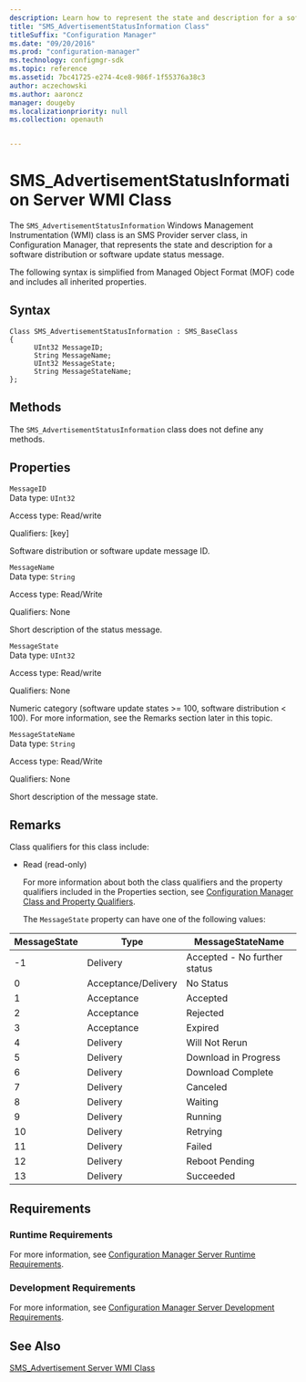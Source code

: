 ```yaml
---
description: Learn how to represent the state and description for a software distribution or software update status message in Configuration Manager.
title: "SMS_AdvertisementStatusInformation Class"
titleSuffix: "Configuration Manager"
ms.date: "09/20/2016"
ms.prod: "configuration-manager"
ms.technology: configmgr-sdk
ms.topic: reference
ms.assetid: 7bc41725-e274-4ce8-986f-1f55376a38c3
author: aczechowski
ms.author: aaroncz
manager: dougeby
ms.localizationpriority: null
ms.collection: openauth


---
```

# SMS_AdvertisementStatusInformation Server WMI Class
The `SMS_AdvertisementStatusInformation` Windows Management Instrumentation (WMI) class is an SMS Provider server class, in Configuration Manager, that represents the state and description for a software distribution or software update status message.  

 The following syntax is simplified from Managed Object Format (MOF) code and includes all inherited properties.  

## Syntax  

```  
Class SMS_AdvertisementStatusInformation : SMS_BaseClass  
{  
      UInt32 MessageID;  
      String MessageName;  
      UInt32 MessageState;  
      String MessageStateName;  
};  
```  

## Methods  
 The `SMS_AdvertisementStatusInformation` class does not define any methods.  

## Properties  
 `MessageID`  
 Data type: `UInt32`  

 Access type: Read/write  

 Qualifiers: [key]  

 Software distribution or software update message ID.  

 `MessageName`  
 Data type: `String`  

 Access type: Read/Write  

 Qualifiers: None  

 Short description of the status message.  

 `MessageState`  
 Data type: `UInt32`  

 Access type: Read/write  

 Qualifiers: None  

 Numeric category (software update states >= 100, software distribution < 100). For more information, see the Remarks section later in this topic.  

 `MessageStateName`  
 Data type: `String`  

 Access type: Read/Write  

 Qualifiers: None  

 Short description of the message state.  

## Remarks  
 Class qualifiers for this class include:  

- Read (read-only)  

  For more information about both the class qualifiers and the property qualifiers included in the Properties section, see [Configuration Manager Class and Property Qualifiers](../../../../../develop/reference/misc/class-and-property-qualifiers.md).  

  The `MessageState` property can have one of the following values:  

|MessageState|Type|MessageStateName|  
|------------------|----------|----------------------|  
|-1|Delivery|Accepted - No further status|  
|0|Acceptance/Delivery|No Status|  
|1|Acceptance|Accepted|  
|2|Acceptance|Rejected|  
|3|Acceptance|Expired|  
|4|Delivery|Will Not Rerun|  
|5|Delivery|Download in Progress|  
|6|Delivery|Download Complete|  
|7|Delivery|Canceled|  
|8|Delivery|Waiting|  
|9|Delivery|Running|  
|10|Delivery|Retrying|  
|11|Delivery|Failed|  
|12|Delivery|Reboot Pending|  
|13|Delivery|Succeeded|  

## Requirements  

### Runtime Requirements  
 For more information, see [Configuration Manager Server Runtime Requirements](../../../../../develop/core/reqs/server-runtime-requirements.md).  

### Development Requirements  
 For more information, see [Configuration Manager Server Development Requirements](../../../../../develop/core/reqs/server-development-requirements.md).  

## See Also  
 [SMS_Advertisement Server WMI Class](../../../../../develop/reference/core/servers/configure/sms_advertisement-server-wmi-class.md)
